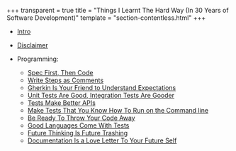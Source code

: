 +++
transparent = true
title = "Things I Learnt The Hard Way (In 30 Years of Software Development)"
template = "section-contentless.html"
+++

* [Intro](intro)
* [Disclaimer](disclaimer)

* Programming:
	* [Spec First, Then Code](spec-first)
	* [Write Steps as Comments](steps-as-comments)
	* [Gherkin Is Your Friend to Understand Expectations](gherkin)
	* [Unit Tests Are Good, Integration Tests Are Gooder](integration-tests)
	* [Tests Make Better APIs](tests-apis)
	* [Make Tests That You Know How To Run on the Command line](tests-in-the-command-line)
	* [Be Ready To Throw Your Code Away](throw-away)
	* [Good Languages Come With Tests](languages-tests)
	* [Future Thinking Is Future Trashing](future-trashing)
	* [Documentation Is a Love Letter To Your Future Self](document-it)

